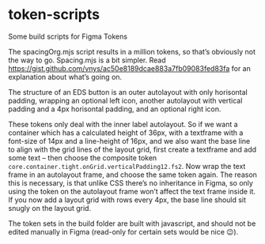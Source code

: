 # token-scripts

Some build scripts for Figma Tokens

The spacingOrg.mjs script results in a million tokens, so that’s obviously not the way to go. Spacing.mjs is a bit simpler. Read https://gist.github.com/vnys/ac50e8189dcae883a7fb09083fed83fa for an explanation about what’s going on.

The structure of an EDS button is an outer autolayout with only horisontal padding, wrapping an optional left icon, another autolayout with vertical padding and a 4px horisontal padding, and an optional right icon.

These tokens only deal with the inner label autolayout. So if we want a container which has a calculated height of 36px, with a textframe with a font-size of 14px and a line-height of 16px, and we also want the base line to align with the grid lines of the layout grid, first create a textframe and add some text – then choose the composite token `core.container.tight.onGrid.verticalPadding12.fs2`. Now wrap the text frame in an autolayout frame, and choose the same token again. The reason this is necessary, is that unlike CSS there’s no inheritance in Figma, so only using the token on the autolayout frame won’t affect the text frame inside it. If you now add a layout grid with rows every 4px, the base line should sit snugly on the layout grid.

The token sets in the build folder are built with javascript, and should not be edited manually in Figma (read-only for certain sets would be nice 😉).
